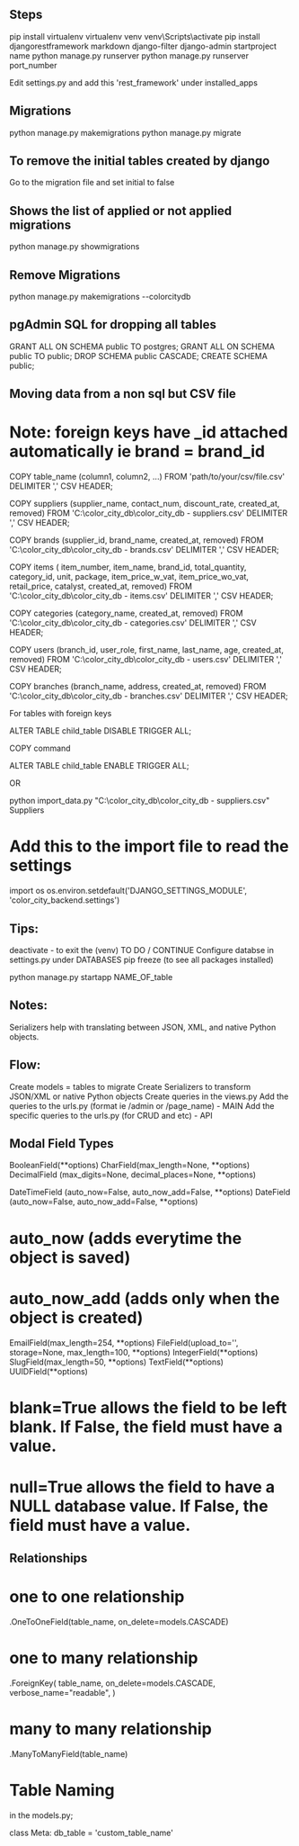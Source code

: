## Steps

pip install virtualenv
virtualenv venv
venv\Scripts\activate
pip install djangorestframework markdown django-filter
django-admin startproject name
python manage.py runserver
python manage.py runserver port_number

Edit settings.py and add this 'rest_framework' under installed_apps

## Migrations

python manage.py makemigrations
python manage.py migrate

## To remove the initial tables created by django

Go to the migration file and set initial to false

## Shows the list of applied or not applied migrations

python manage.py showmigrations

## Remove Migrations

python manage.py makemigrations --colorcitydb

## pgAdmin SQL for dropping all tables

GRANT ALL ON SCHEMA public TO postgres;
GRANT ALL ON SCHEMA public TO public;
DROP SCHEMA public CASCADE;
CREATE SCHEMA public;

## Moving data from a non sql but CSV file
# Note: foreign keys have _id attached automatically ie brand = brand_id


COPY table_name (column1, column2, ...) FROM 'path/to/your/csv/file.csv' DELIMITER ',' CSV HEADER;

COPY suppliers (supplier_name, contact_num, discount_rate, created_at, removed)
FROM 'C:\color_city_db\color_city_db - suppliers.csv'
DELIMITER ',' CSV HEADER;

COPY brands (supplier_id, brand_name, created_at, removed)
FROM 'C:\color_city_db\color_city_db - brands.csv'
DELIMITER ',' CSV HEADER;

COPY items ( item_number, item_name, brand_id, total_quantity, category_id, unit, package, item_price_w_vat, item_price_wo_vat, retail_price, catalyst,  created_at, removed)
FROM 'C:\color_city_db\color_city_db - items.csv'
DELIMITER ',' CSV HEADER;

COPY categories (category_name, created_at, removed)
FROM 'C:\color_city_db\color_city_db - categories.csv'
DELIMITER ',' CSV HEADER;

COPY users (branch_id, user_role, first_name, last_name, age,  created_at, removed)
FROM 'C:\color_city_db\color_city_db - users.csv'
DELIMITER ',' CSV HEADER;

COPY branches (branch_name, address, created_at, removed)
FROM 'C:\color_city_db\color_city_db - branches.csv'
DELIMITER ',' CSV HEADER;



For tables with foreign keys

ALTER TABLE child_table DISABLE TRIGGER ALL;

COPY command

ALTER TABLE child_table ENABLE TRIGGER ALL;

OR

python import_data.py "C:\color_city_db\color_city_db - suppliers.csv" Suppliers

# Add this to the import file to read the settings

import os
os.environ.setdefault('DJANGO_SETTINGS_MODULE', 'color_city_backend.settings')

## Tips:

deactivate - to exit the (venv)
TO DO / CONTINUE
Configure databse in settings.py under DATABASES
pip freeze (to see all packages installed)

python manage.py startapp NAME_OF_table

## Notes:

Serializers help with translating between JSON, XML, and native Python objects.

## Flow:

Create models = tables to migrate
Create Serializers to transform JSON/XML or native Python objects
Create queries in the views.py
Add the queries to the urls.py (format ie /admin or /page_name) - MAIN
Add the specific queries to the urls.py (for CRUD and etc) - API

## Modal Field Types

BooleanField(**options)
CharField(max_length=None, **options)
DecimalField (max_digits=None, decimal_places=None, \*\*options)

DateTimeField (auto_now=False, auto_now_add=False, **options)
DateField (auto_now=False, auto_now_add=False, **options)

# auto_now (adds everytime the object is saved)

# auto_now_add (adds only when the object is created)

EmailField(max_length=254, **options)
FileField(upload_to='', storage=None, max_length=100, **options)
IntegerField(**options)
SlugField(max_length=50, **options)
TextField(**options)
UUIDField(**options)

# blank=True allows the field to be left blank. If False, the field must have a value.

# null=True allows the field to have a NULL database value. If False, the field must have a value.

## Relationships

# one to one relationship

.OneToOneField(table_name, on_delete=models.CASCADE)

# one to many relationship

.ForeignKey(
table_name,
on_delete=models.CASCADE,
verbose_name="readable",
)

# many to many relationship

.ManyToManyField(table_name)

# Table Naming

in the models.py;

class Meta:
db_table = 'custom_table_name'
